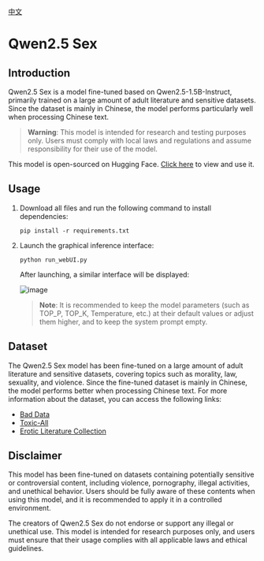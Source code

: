 [中文](README.md)

# Qwen2.5 Sex

## Introduction

Qwen2.5 Sex is a model fine-tuned based on Qwen2.5-1.5B-Instruct, primarily trained on a large amount of adult literature and sensitive datasets. Since the dataset is mainly in Chinese, the model performs particularly well when processing Chinese text.

> **Warning**: This model is intended for research and testing purposes only. Users must comply with local laws and regulations and assume responsibility for their use of the model.

This model is open-sourced on Hugging Face. [Click here](https://huggingface.co/ystemsrx/Qwen2.5-Sex) to view and use it.

## Usage

1. Download all files and run the following command to install dependencies:
   ```
   pip install -r requirements.txt
   ```

2. Launch the graphical inference interface:
   ```
   python run_webUI.py
   ```

   After launching, a similar interface will be displayed:

   ![image](https://github.com/user-attachments/assets/6efe7ba0-4498-40d1-9048-44e14e899e01)

   > **Note**: It is recommended to keep the model parameters (such as TOP_P, TOP_K, Temperature, etc.) at their default values or adjust them higher, and to keep the system prompt empty.

## Dataset

The Qwen2.5 Sex model has been fine-tuned on a large amount of adult literature and sensitive datasets, covering topics such as morality, law, sexuality, and violence. Since the fine-tuned dataset is mainly in Chinese, the model performs better when processing Chinese text. For more information about the dataset, you can access the following links:

- [Bad Data](https://huggingface.co/datasets/ystemsrx/Bad_Data_Alpaca)
- [Toxic-All](https://huggingface.co/datasets/ystemsrx/Toxic-All)
- [Erotic Literature Collection](https://huggingface.co/datasets/ystemsrx/Erotic_Literature_Collection)

## Disclaimer

This model has been fine-tuned on datasets containing potentially sensitive or controversial content, including violence, pornography, illegal activities, and unethical behavior. Users should be fully aware of these contents when using this model, and it is recommended to apply it in a controlled environment.

The creators of Qwen2.5 Sex do not endorse or support any illegal or unethical use. This model is intended for research purposes only, and users must ensure that their usage complies with all applicable laws and ethical guidelines.
